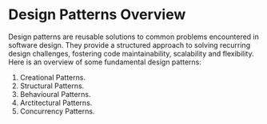 # Design Patterns Overview

Design patterns are reusable solutions to common problems encountered in software design. They provide a structured approach to solving recurring design challenges, fostering code maintainability, scalability and flexibility. Here is an overview of some fundamental design patterns:

1. Creational Patterns.
2. Structural Patterns.
3. Behavioural Patterns.
4. Arctitectural Patterns.
5. Concurrency Patterns.
